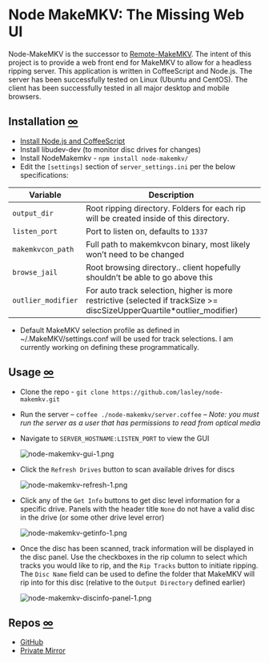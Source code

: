 # Node MakeMKV: The Missing Web UI


 Node-MakeMKV is the successor to [Remote-MakeMKV](https://blog.dlasley.net/2013/01/remote-makemkv/). The intent of this project is to provide a web front end for MakeMKV to allow for a headless ripping server. This application is written in CoffeeScript and Node.js. The server has been successfully tested on Linux (Ubuntu and CentOS). The client has been successfully tested in all major desktop and mobile browsers.
 

## Installation [∞](#installation "Link to this section")

*   [Install Node.js and CoffeeScript](https://blog.dlasley.net/2014/04/installing-node-js-and-coffeescript/)
*   Install libudev-dev (to monitor disc drives for changes)
*   Install NodeMakemkv - `npm install node-makemkv/`
*   Edit the `[settings]` section of `server_settings.ini` per the below specifications:

Variable | Description
---------|-------------
`output_dir` | Root ripping directory. Folders for each rip will be created inside of this directory.
`listen_port` | Port to listen on, defaults to `1337`
`makemkvcon_path` | Full path to makemkvcon binary, most likely won’t need to be changed
`browse_jail` | Root browsing directory.. client hopefully shouldn’t be able to go above this
`outlier_modifier` | For auto track selection, higher is more restrictive (selected if trackSize &gt;= discSizeUpperQuartile*outlier_modifier)

*   Default MakeMKV selection profile as defined in ~/.MakeMKV/settings.conf will be used for track selections. I am currently working on defining these programmatically.

## Usage [∞](#usage "Link to this section")

*   Clone the repo - `git clone https://github.com/lasley/node-makemkv.git`

*   Run the server – `coffee ./node-makemkv/server.coffee` – _Note: you must run the server as a user that has permissions to read from optical media_

*   Navigate to `SERVER_HOSTNAME:LISTEN_PORT` to view the GUI

    ![node-makemkv-gui-1.png](https://blog.dlasley.net/user-files/uploads/2014/04/node-makemkv-gui-1.png "node-makemkv-gui-1.png")

*   Click the `Refresh Drives` button to scan available drives for discs

    ![node-makemkv-refresh-1.png](https://blog.dlasley.net/user-files/uploads/2014/04/node-makemkv-refresh-1.png "node-makemkv-refresh-1.png")

*   Click any of the `Get Info` buttons to get disc level information for a specific drive. Panels with the header title `None` do not have a valid disc in the drive (or some other drive level error)

    ![node-makemkv-getinfo-1.png](https://blog.dlasley.net/user-files/uploads/2014/04/node-makemkv-getinfo-1.png "node-makemkv-getinfo-1.png")</div>

*   Once the disc has been scanned, track information will be displayed in the disc panel. Use the checkboxes in the rip column to select which tracks you would like to rip, and the `Rip Tracks` button to initiate ripping. The `Disc Name` field can be used to define the folder that MakeMKV will rip into for this disc (relative to the `Output Directory` defined earlier)

    ![node-makemkv-discinfo-panel-1.png](https://blog.dlasley.net/user-files/uploads/2014/04/node-makemkv-discinfo-panel-1.png "node-makemkv-discinfo-panel-1.png")

## Repos [∞](#repos "Link to this section")

*   [GitHub](https://github.com/dlasley/node-makemkv)
*   [Private Mirror](https://repo.dlasley.net/projects/VID/repos/node-makemkv/browse)
